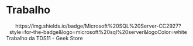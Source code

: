 # Trabalho
<div align="center">
  https://img.shields.io/badge/Microsoft%20SQL%20Server-CC2927?style=for-the-badge&logo=microsoft%20sql%20server&logoColor=white
</div>
Trabalho da TDS11 - Geek Store
